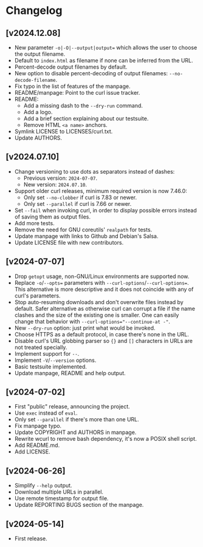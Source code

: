 <!--
Copyright (C) Samuel Henrique <samueloph@debian.org>, Sergio Durigan
Junior <sergiodj@debian.org> and many contributors, see the AUTHORS
file.

SPDX-License-Identifier: curl
-->

# Changelog

## [v2024.12.08]
 * New parameter `-o|-O|--output|output=` which allows the user to choose the output filename.
 * Default to `index.html` as filename if none can be inferred from the URL.
 * Percent-decode output filenames by default.
 * New option to disable percent-decoding of output filenames: `--no-decode-filename`.
 * Fix typo in the list of features of the manpage.
 * README/manpage: Point to the curl issue tracker.
 * README:
   - Add a missing dash to the `--dry-run` command.
   - Add a logo.
   - Add a brief section explaining about our testsuite.
   - Remove HTML `<a name>` anchors.
 * Symlink LICENSE to LICENSES/curl.txt.
 * Update AUTHORS.

## [v2024.07.10]
 * Change versioning to use dots as separators instead of dashes:
     - Previous version: `2024-07-07`.
     - New version: `2024.07.10`.
 * Support older curl releases, minimum required version is now 7.46.0:
     - Only set `--no-clobber` if curl is 7.83 or newer.
     - Only set `--parallel` if curl is 7.66 or newer.
 * Set `--fail` when invoking curl, in order to display possible errors instead of saving them as
   output files.
 * Add more tests.
 * Remove the need for GNU coreutils' `realpath` for tests.
 * Update manpage with links to Github and Debian's Salsa.
 * Update LICENSE file with new contributors.

## [v2024-07-07]
 * Drop `getopt` usage, non-GNU/Linux environments are supported now.
 * Replace `-o`/`--opts=` parameters with `--curl-options`/`--curl-options=`.
   This alternative is more descriptive and it does not coincide with any of curl's parameters.
 * Stop auto-resuming downloads and don't overwrite files instead by default.
   Safer alternative as otherwise curl can corrupt a file if the name clashes and the size of the existing one is smaller.
   One can easily change that behavior with `--curl-options="--continue-at -"`.
 * New `--dry-run` option: just print what would be invoked.
 * Choose HTTPS as a default protocol, in case there's none in the URL.
 * Disable curl's URL globbing parser so `{}` and `[]` characters in URLs are not treated specially.
 * Implement support for `--`.
 * Implement `-V`/`--version` options.
 * Basic testsuite implemented.
 * Update manpage, README and help output.

## [v2024-07-02]
 * First "public" release, announcing the project.
 * Use `exec` instead of `eval`.
 * Only set `--parallel` if there's more than one URL.
 * Fix manpage typo.
 * Update COPYRIGHT and AUTHORS in manpage.
 * Rewrite wcurl to remove bash dependency, it's now a POSIX shell script.
 * Add README.md.
 * Add LICENSE.

## [v2024-06-26]
 * Simplify `--help` output.
 * Download multiple URLs in parallel.
 * Use remote timestamp for output file.
 * Update REPORTING BUGS section of the manpage.

## [v2024-05-14]
 * First release.
